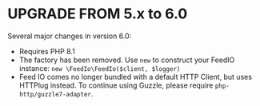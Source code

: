 # UPGRADE FROM 5.x to 6.0

Several major changes in version 6.0:
 - Requires PHP 8.1
 - The factory has been removed. Use `new` to construct your FeedIO instance: `new \FeedIo\FeedIo($client, $logger)`
 - Feed IO comes no longer bundled with a default HTTP Client, but uses HTTPlug instead. To continue using Guzzle, please require `php-http/guzzle7-adapter`.
